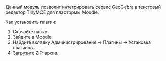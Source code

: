 Данный модуль позволит интегрировать сервис GeoGebra в текстовый редактор TinyMCE для плафтормы Moodle. 

Как установить плагин:
 1. Скачайте папку.
 2. Зайдите в Moodle.
 3. Найдите вкладку Администрирование -> Плагины -> Установка плагинов.
 4. Загрузите ZIP-архив.
